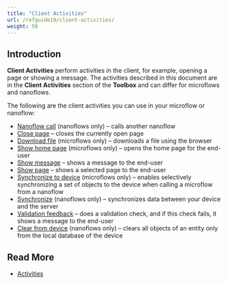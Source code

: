 ```yaml
---
title: "Client Activities"
url: /refguide10/client-activities/
weight: 50
---
```


## Introduction

**Client Activities** perform activities in the client, for example, opening a page or showing a message. The activities described in this document are in the **Client Activities** section of the **Toolbox** and can differ for microflows and nanoflows.

The following are the client activities you can use in your microflow or nanoflow:

* [Nanoflow call](/refguide10/nanoflow-call/) (nanoflows only) – calls another nanoflow
* [Close page](/refguide10/close-page/) – closes the currently open page
* [Download file](/refguide10/download-file/) (microflows only) – downloads a file using the browser
* [Show home page](/refguide10/show-home-page/) (microflows only) – opens the home page for the end-user 
* [Show message](/refguide10/show-message/) – shows a message to the end-user
* [Show page](/refguide10/show-page/) – shows a selected page to the end-user 
* [Synchronize to device](/refguide10/synchronize-to-device/) (microflows only) – enables selectively synchronizing a set of objects to the device when calling a microflow from a nanoflow
* [Synchronize](/refguide10/synchronize/) (nanoflows only) – synchronizes data between your device and the server
* [Validation feedback](/refguide10/validation-feedback/) – does a validation check, and if this check fails, it shows a message to the end-user
* [Clear from device](/refguide10/clear-from-device/) (nanoflows only) – clears all objects of an entity only from the local database of the device

## Read More

* [Activities](/refguide10/activities/)

